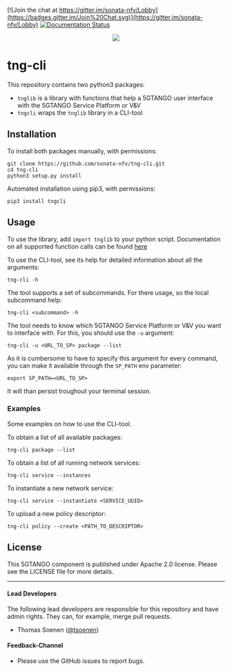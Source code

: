 [![Join the chat at https://gitter.im/sonata-nfv/Lobby](https://badges.gitter.im/Join%20Chat.svg)](https://gitter.im/sonata-nfv/Lobby)
[![Documentation Status](https://readthedocs.org/projects/tng-cli/badge/?version=latest)](https://tng-cli.readthedocs.io/en/latest/index.html)
<p align="center"><img src="https://github.com/sonata-nfv/tng-api-gtw/wiki/images/sonata-5gtango-logo-500px.png" /></p>

# tng-cli

This repository contains two python3 packages:

* `tnglib` is a library with functions that help a 5GTANGO user interface with the 5GTANGO Service Platform or V&V
* `tngcli` wraps the `tnglib` library in a CLI-tool

## Installation

To install both packages manually, with permissions:

```
git clone https://github.com/sonata-nfv/tng-cli.git
cd tng-cli
python3 setup.py install
```
Automated installation using pip3, with permissions:

```
pip3 install tngcli
```

## Usage

To use the library, add `import tnglib` to your python script. Documentation on all supported function calls can be found [here](https://tng-cli.readthedocs.io/en/latest/index.html)

To use the CLI-tool, see its help for detailed information about all the arguments:

```
tng-cli -h
```

The tool supports a set of subcommands. For there usage, so the local subcommand help:

```
tng-cli <subcommand> -h
```

The tool needs to know which 5GTANGO Service Platform or V&V you want to interface with. For this, you should use the `-u` argument:

```
tng-cli -u <URL_TO_SP> package --list
```

As it is cumbersome to have to specify this argument for every command, you can make it available through the `SP_PATH` env parameter:

```
export SP_PATH=<URL_TO_SP>
```

It will than persist troughout your terminal session.

### Examples

Some examples on how to use the CLI-tool.

To obtain a list of all available packages:

```
tng-cli package --list
```

To obtain a list of all running network services:

```
tng-cli service --instances
```

To instantiate a new network service:

```
tng-cli service --instantiate <SERVICE_UUID>
```

To upload a new policy descriptor:

```
tng-cli policy --create <PATH_TO_DESCRIPTOR>
```

## License

This 5GTANGO component is published under Apache 2.0 license. Please see the LICENSE file for more details.

---
#### Lead Developers

The following lead developers are responsible for this repository and have admin rights. They can, for example, merge pull requests.

- Thomas Soenen ([@tsoenen](https://github.com/tsoenen))

#### Feedback-Channel

* Please use the GitHub issues to report bugs.
